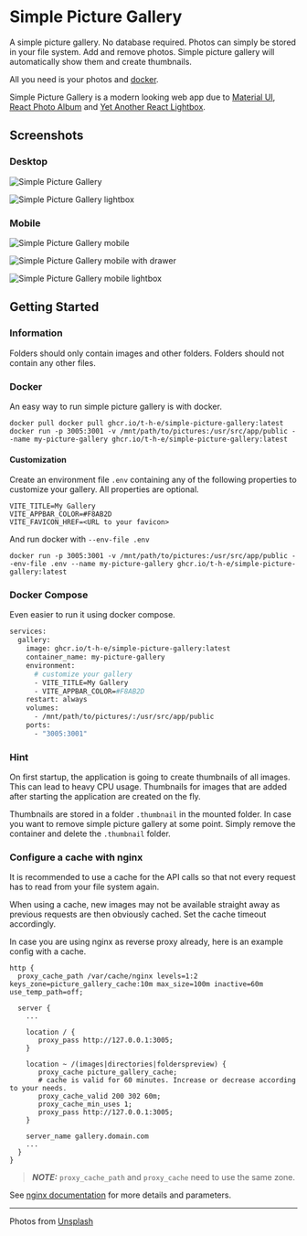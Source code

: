 # Simple Picture Gallery

A simple picture gallery. No database required. Photos can simply be stored in your file system. Add and remove photos. Simple picture gallery will automatically show them and create thumbnails.

All you need is your photos and [docker](https://www.docker.com/).

Simple Picture Gallery is a modern looking web app due to [Material UI](https://mui.com/material-ui/), [React Photo Album](https://react-photo-album.com/) and [Yet Another React Lightbox](https://yet-another-react-lightbox.com/).

## Screenshots

### Desktop

![Simple Picture Gallery](doc/images/main.png)

![Simple Picture Gallery lightbox](doc/images/lightbox.png)

### Mobile

![Simple Picture Gallery mobile](doc/images/mainMobile.png)

![Simple Picture Gallery mobile with drawer](doc/images/mobileWithDrawer.png)

![Simple Picture Gallery mobile lightbox](doc/images/mobileLightbox.png)

## Getting Started

### Information

Folders should only contain images and other folders. Folders should not contain any other files.

### Docker

An easy way to run simple picture gallery is with docker.

```shell
docker pull docker pull ghcr.io/t-h-e/simple-picture-gallery:latest
docker run -p 3005:3001 -v /mnt/path/to/pictures:/usr/src/app/public --name my-picture-gallery ghcr.io/t-h-e/simple-picture-gallery:latest
```

#### Customization

Create an environment file `.env` containing any of the following properties to customize your gallery. All properties are optional. 

```properties
VITE_TITLE=My Gallery
VITE_APPBAR_COLOR=#F8AB2D
VITE_FAVICON_HREF=<URL to your favicon>
```

And run docker with `--env-file .env`

```shell
docker run -p 3005:3001 -v /mnt/path/to/pictures:/usr/src/app/public --env-file .env --name my-picture-gallery ghcr.io/t-h-e/simple-picture-gallery:latest
```

### Docker Compose

Even easier to run it using docker compose. 

```dockerfile
services:
  gallery:
    image: ghcr.io/t-h-e/simple-picture-gallery:latest
    container_name: my-picture-gallery
    environment:
      # customize your gallery
      - VITE_TITLE=My Gallery
      - VITE_APPBAR_COLOR=#F8AB2D
    restart: always
    volumes:
      - /mnt/path/to/pictures/:/usr/src/app/public
    ports:
      - "3005:3001"
```

### Hint

On first startup, the application is going to create thumbnails of all images. This can lead to heavy CPU usage. Thumbnails for images that are added after starting the application are created on the fly.

Thumbnails are stored in a folder `.thumbnail` in the mounted folder. In case you want to remove simple picture gallery at some point. Simply remove the container and delete the `.thumbnail` folder.

### Configure a cache with nginx

It is recommended to use a cache for the API calls so that not every request has to read from your file system again.

When using a cache, new images may not be available straight away as previous requests are then obviously cached. Set the cache timeout accordingly.

In case you are using nginx as reverse proxy already, here is an example config with a cache.

```nginx
http {
  proxy_cache_path /var/cache/nginx levels=1:2 keys_zone=picture_gallery_cache:10m max_size=100m inactive=60m use_temp_path=off;

  server {
    ...

    location / {
       proxy_pass http://127.0.0.1:3005;
    }

    location ~ /(images|directories|folderspreview) {
       proxy_cache picture_gallery_cache;
       # cache is valid for 60 minutes. Increase or decrease according to your needs.
       proxy_cache_valid 200 302 60m;
       proxy_cache_min_uses 1;
       proxy_pass http://127.0.0.1:3005;
    }

    server_name gallery.domain.com
    ...
  }
}
```

> **_NOTE:_**  `proxy_cache_path` and `proxy_cache` need to use the same zone.

See [nginx documentation](https://nginx.org/en/docs/http/ngx_http_proxy_module.html) for more details and parameters.

---

Photos from [Unsplash](https://unsplash.com)
